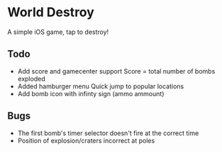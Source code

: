 World Destroy
===================

A simple iOS game, tap to destroy!


Todo
------------

* Add score and gamecenter support 
	Score = total number of bombs exploded
* Added hamburger menu
	Quick jump to popular locations
* Add bomb icon with infinty sign (ammo ammount)

Bugs
------------

* The first bomb's timer selector doesn't fire at the correct time            
* Position of explosion/craters incorrect at poles
